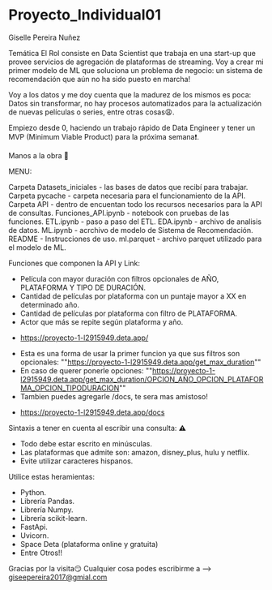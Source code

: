 # Proyecto_Individual01
Giselle Pereira Nuñez

Temática
El Rol consiste en Data Scientist que trabaja en una start-up que provee servicios de agregación de plataformas de streaming. Voy a crear mi primer modelo de ML que soluciona un problema de negocio: un sistema de recomendación que aún no ha sido puesto en marcha!

Voy a los datos y me doy cuenta que la madurez de los mismos es poca: Datos sin transformar, no hay procesos automatizados para la actualización de nuevas películas o series, entre otras cosas😩.

Empiezo desde 0, haciendo un trabajo rápido de Data Engineer y tener un MVP (Minimum Viable Product) para la próxima semana❗. 

Manos a la obra 💪


MENU: 

Carpeta Datasets_iniciales - las bases de datos que recibí para trabajar.
Carpeta pycache - carpeta necesaria para el funcionamiento de la API.
Carpeta API - dentro de encuentan todo los recursos necesarios para la API de consultas.
Funciones_API.ipynb - notebook con pruebas de las funciones.
ETL.ipynb - paso a paso del ETL.
EDA.ipynb - archivo de analisis de datos.
ML.ipynb - acrchivo de modelo de Sistema de Recomendación.
README - Instrucciones de uso.
ml.parquet - archivo parquet utilizado para el modelo de ML.


Funciones que componen la API y Link:
- Película con mayor duración con filtros opcionales de AÑO, PLATAFORMA Y TIPO DE DURACIÓN. 
- Cantidad de películas por plataforma con un puntaje mayor a XX en determinado año.
- Cantidad de películas por plataforma con filtro de PLATAFORMA.
- Actor que más se repite según plataforma y año. 

+ https://proyecto-1-l2915949.deta.app/
- Esta es una forma de usar la primer funcion ya que sus filtros son opcionales:
""https://proyecto-1-l2915949.deta.app/get_max_duration""
- En caso de querer ponerle opciones:
""https://proyecto-1-l2915949.deta.app/get_max_duration/OPCION_AÑO_OPCION_PLATAFORMA_OPCION_TIPODURACION""
- Tambien puedes agregarle /docs, te sera mas amistoso!
+ https://proyecto-1-l2915949.deta.app/docs

Sintaxis a tener en cuenta al escribir una consulta: ⚠️
- Todo debe estar escrito en minúsculas.
- Las plataformas que admite son: amazon, disney_plus, hulu y netflix.
- Evite utilizar caracteres hispanos.

Utilice estas heramientas:
- Python.
- Librería Pandas.
- Librería Numpy.
- Librería scikit-learn.
- FastApi.
- Uvicorn.
- Space Deta (plataforma online y gratuita)
- Entre Otros!!

Gracias por la visita😏
Cualquier cosa podes escribirme a --> giseepereira2017@gmial.com


